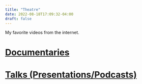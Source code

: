 ```yaml
---
title: "Theatre"
date: 2022-08-18T17:09:32-04:00
draft: false
---
```


My favorite videos from the internet.

# [Documentaries](docs)

# [Talks (Presentations/Podcasts)](talks)
